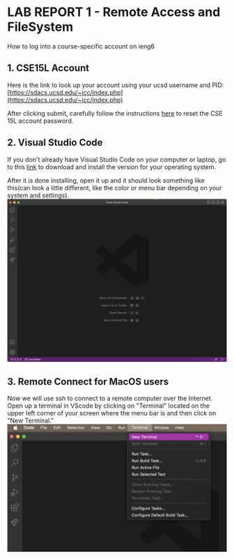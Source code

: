 # LAB REPORT 1 - Remote Access and FileSystem
How to log into a course-specific account on ieng6


## **1. CSE15L Account**
Here is the link to look up your account using your ucsd username and PID: [https://sdacs.ucsd.edu/~icc/index.php](https://sdacs.ucsd.edu/~icc/index.php)

After clicking submit, carefully follow the instructions [here](https://drive.google.com/file/d/17IDZn8Qq7Q0RkYMxdiIR0o6HJ3B5YqSW/view?usp=share_link) to reset the CSE 15L account password.

## **2. Visual Studio Code**
If you don't already have Visual Studio Code on your computer or laptop, go to this [link](https://code.visualstudio.com) to download and install the version for your operating system.

After it is done installing, open it up and it should look something like this(can look a little different, like the color or menu bar depending on your system and settings).
![Image](vsc-screenshot.png)

## **3. Remote Connect for MacOS users**
Now we will use ssh to connect to a remote computer over the Internet. Open up a terminal in VScode by clicking on "Terminal" located on the upper left corner of your screen where the menu bar is and then click on "New Terminal."
![Image](terminal1.png)


